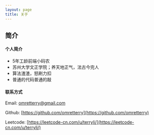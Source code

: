 ```yaml
---
layout: page
title: 关于
---
```


## 简介
#### 个人简介
* 5年工龄前端小码农
* 苏州大学文正学院；养天地正气，法古今完人
* 算法渣渣，怒刷力扣
* 普通的代码普通的敲


#### 联系方式
Email: omretterry@gmail.com

Github: [https://github.com/omretterry](https://github.com/omretterry)

Leetcode: [https://leetcode-cn.com/u/terryli/](https://leetcode-cn.com/u/terryli/)